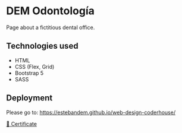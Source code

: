 # DEM Odontología
Page about a fictitious dental office.

## Technologies used
- HTML
- CSS (Flex, Grid)
- Bootstrap 5
- SASS

## Deployment
Please go to: https://estebandem.github.io/web-design-coderhouse/

[📜 Certificate](https://www.coderhouse.com/certificados/613bd2400e8fae00298ca2da)